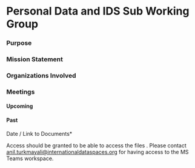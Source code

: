 # Personal Data and IDS Sub Working Group

### Purpose


### Mission Statement


### Organizations Involved



### Meetings

#### Upcoming

#### Past
Date / Link to Documents*


Access should be granted to be able to access the files . Please contact anil.turkmayali@internationaldataspaces.org for having access to the MS Teams workspace.


